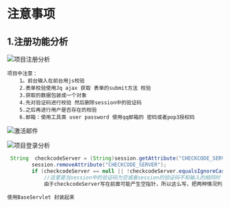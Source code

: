 # 注意事项

## 1.注册功能分析

![项目注册分析](E:\javaSe学习\javaSeNotes\img\项目注册分析.png)

```
项目中注意：
	1。前台输入在前台用js校验
	2.表单校验使用Jq ajax 获取 表单的submit方法 校验
	3.获取的数据包装成一个对象 
	4.先对验证码进行校验 然后删除session中的验证码
	5.之后再进行用户是否存在的校验
	6.邮箱：使用工具类 user password 使用qq邮箱的 密码或者pop3授权码
```

![激活邮件](E:\javaSe学习\javaSeNotes\img\激活邮件.png)

![项目登录分析](E:\javaSe学习\javaSeNotes\img\项目登录分析.jpg)

```java
 String  checkcodeServer = (String)session.getAttribute("CHECKCODE_SERVER");
        session.removeAttribute("CHECKCODE_SERVER");
        if (checkcodeServer == null || !checkcodeServer.equalsIgnoreCase(check))
            //这里是当session中的验证码为空或者session的验证码不和输入的相同时
            由于checkcodeServer写在前面可能产生空指针，所以这么写，把两种情况列出来
```

```
使用BaseServlet 封装起来
```

